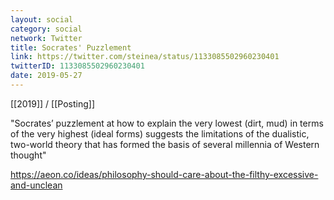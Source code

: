 ```yaml
---
layout: social
category: social
network: Twitter
title: Socrates' Puzzlement
link: https://twitter.com/steinea/status/1133085502960230401
twitterID: 1133085502960230401
date: 2019-05-27
---
```


[[2019]] / [[Posting]]

"Socrates’ puzzlement at how to explain the very lowest (dirt, mud) in terms of the very highest (ideal forms) suggests the limitations of the dualistic, two-world theory that has formed the basis of several millennia of Western thought"

<https://aeon.co/ideas/philosophy-should-care-about-the-filthy-excessive-and-unclean>
